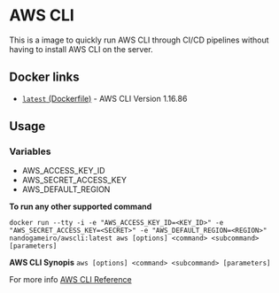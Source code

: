 
# AWS CLI

This is a image to quickly run AWS CLI through CI/CD pipelines without having to install AWS CLI on the server.

## Docker links

-  [`latest` (Dockerfile)](https://github.com/nandogameiro/awscli/blob/v1.0.1/Dockerfile) - AWS CLI Version 1.16.86  

## Usage

### Variables
- AWS_ACCESS_KEY_ID
- AWS_SECRET_ACCESS_KEY
- AWS_DEFAULT_REGION

**To run any other supported command**

`docker run --tty -i -e "AWS_ACCESS_KEY_ID=<KEY_ID>" -e "AWS_SECRET_ACCESS_KEY=<SECRET>" -e "AWS_DEFAULT_REGION=<REGION>" nandogameiro/awscli:latest aws [options] <command> <subcommand> [parameters]`

**AWS CLI Synopis**
`aws [options] <command> <subcommand> [parameters]`
  
For more info [AWS CLI Reference](https://docs.aws.amazon.com/cli/latest/reference/)